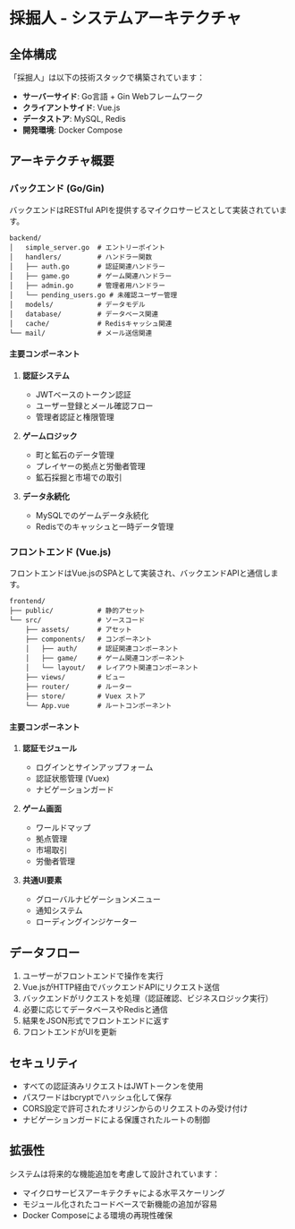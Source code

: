 # 採掘人 - システムアーキテクチャ

## 全体構成

「採掘人」は以下の技術スタックで構築されています：

- **サーバーサイド**: Go言語 + Gin Webフレームワーク
- **クライアントサイド**: Vue.js
- **データストア**: MySQL, Redis
- **開発環境**: Docker Compose

## アーキテクチャ概要

### バックエンド (Go/Gin)

バックエンドはRESTful APIを提供するマイクロサービスとして実装されています。

```
backend/
│   simple_server.go  # エントリーポイント
│   handlers/         # ハンドラー関数
│   ├── auth.go       # 認証関連ハンドラー
│   ├── game.go       # ゲーム関連ハンドラー
│   ├── admin.go      # 管理者用ハンドラー
│   └── pending_users.go # 未確認ユーザー管理
│   models/           # データモデル
│   database/         # データベース関連
│   cache/            # Redisキャッシュ関連
└── mail/             # メール送信関連
```

#### 主要コンポーネント

1. **認証システム**
   - JWTベースのトークン認証
   - ユーザー登録とメール確認フロー
   - 管理者認証と権限管理

2. **ゲームロジック**
   - 町と鉱石のデータ管理
   - プレイヤーの拠点と労働者管理
   - 鉱石採掘と市場での取引

3. **データ永続化**
   - MySQLでのゲームデータ永続化
   - Redisでのキャッシュと一時データ管理

### フロントエンド (Vue.js)

フロントエンドはVue.jsのSPAとして実装され、バックエンドAPIと通信します。

```
frontend/
├── public/           # 静的アセット
└── src/              # ソースコード
    ├── assets/       # アセット
    ├── components/   # コンポーネント
    │   ├── auth/     # 認証関連コンポーネント
    │   ├── game/     # ゲーム関連コンポーネント
    │   └── layout/   # レイアウト関連コンポーネント
    ├── views/        # ビュー
    ├── router/       # ルーター
    ├── store/        # Vuex ストア
    └── App.vue       # ルートコンポーネント
```

#### 主要コンポーネント

1. **認証モジュール**
   - ログインとサインアップフォーム
   - 認証状態管理 (Vuex)
   - ナビゲーションガード

2. **ゲーム画面**
   - ワールドマップ
   - 拠点管理
   - 市場取引
   - 労働者管理

3. **共通UI要素**
   - グローバルナビゲーションメニュー
   - 通知システム
   - ローディングインジケーター

## データフロー

1. ユーザーがフロントエンドで操作を実行
2. Vue.jsがHTTP経由でバックエンドAPIにリクエスト送信
3. バックエンドがリクエストを処理（認証確認、ビジネスロジック実行）
4. 必要に応じてデータベースやRedisと通信
5. 結果をJSON形式でフロントエンドに返す
6. フロントエンドがUIを更新

## セキュリティ

- すべての認証済みリクエストはJWTトークンを使用
- パスワードはbcryptでハッシュ化して保存
- CORS設定で許可されたオリジンからのリクエストのみ受け付け
- ナビゲーションガードによる保護されたルートの制御

## 拡張性

システムは将来的な機能追加を考慮して設計されています：

- マイクロサービスアーキテクチャによる水平スケーリング
- モジュール化されたコードベースで新機能の追加が容易
- Docker Composeによる環境の再現性確保
